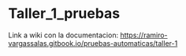 # Taller_1_pruebas

Link a wiki con la documentacion: https://ramiro-vargassalas.gitbook.io/pruebas-automaticas/taller-1
